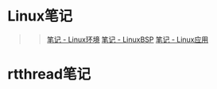 # Linux笔记

>> [笔记 - Linux环境](http://120.48.82.24:9101)
>> [笔记 - LinuxBSP](http://120.48.82.24:9102)
>> [笔记 - Linux应用](http://120.48.82.24:9101)

# rtthread笔记
